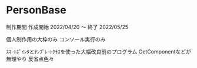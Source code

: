 # PersonBase

制作期間
作成開始 2022/04/20 ～ 終了 2022/05/25 

個人制作用の大枠のみ
コンソール実行のみ

ｽﾏｰﾄﾎﾟｲﾝﾀとﾃﾝﾌﾟﾚｰﾄｸﾗｽを使った大幅改良前のプログラム
GetComponentなどが無理やり
反省点色々
